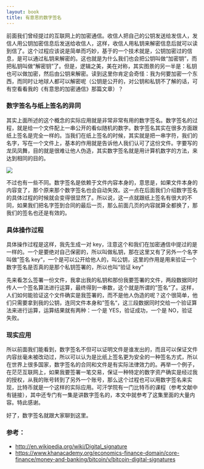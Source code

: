```yaml
---
layout: book
title: 有意思的数字签名
---
```



前面我们曾经提过的互联网上的加密通信。收信人把自己的公钥发送给发信人，发信人用公钥加密信息后发送给收信人，这样，收信人用私钥来解密信息后就可以读到信了。这个过程应该说是简单而巧妙，基于的一个技术就是，公钥加密过的信息，是可以通过私钥来解密的。这也就是为什么我们也会把公钥叫做“加密钥”，而把私钥叫做“解密钥”了。但是，逻辑之美，美在对称，其实图景的另一半是：私钥也可以做加密，然后由公钥来解密。读到这里你肯定会奇怪：我为何要加密一个东西，而同时让地球人都可以解密呢（公钥是公开的，对公钥和私钥不了解的话，可有空看看我的《有意思的加密通信》那篇文章）？

### 数字签名与纸上签名的异同

其实上面所述的这个概念的实际应用就是非常非常有用的数字签名。数字签名的过程，就是给一个文件配上一串公开的看似随机的数字。数字签名其实在很多方面跟纸上签名是完全一样的。当我们在纸上签名的时候，其实就是把一串字符，我们的名字，写在一个文件上，基本的作用就是告诉他人我们认可了这份文件。字要写的龙凤凤舞，目的就是很难让他人伪造，其实数字签名就是用计算机数字的方法，来达到相同的目的。

![](http://peterpic.qiniudn.com/paper-sig.png)

不过也有一些不同。数字签名是依赖于文件内容本身的，意思是，如果文件本身的内容变了，那个原来那个数字签名也会自动失效。这一点在后面我们介绍数字签名的具体过程的时候就会变得很显然了。所以说，这一点就跟纸上签名有很大的不同，如果我们把名字签到合同的最后一页，那么前面几页的内容就算全都换了，那我们的签名也还是有效的。


### 具体操作过程

具体操作过程是这样，我先生成一对 key，注意这个和我们在加密通信中提过的是一样的。一个是要绝对自己保密的，所以叫做私钥，那在这里又有了另外一个名字叫做”签名 key“，一个是可以公开给他人的，叫公钥，这里的作用是用来验证一个数字签名是否真的是那个私钥签署的，所以也叫“验证 key"

先来看怎么签署一份文件，我拿出我的私钥和那份我要签署的文件，两段数据同时传人一个签名算法进行运算，最终得到一串数，这个就是所谓的”签名“了。这样，人们如何能验证这个文件确实是我签署的，而不是他人伪造的呢？这个很简单，他们只需要拿到我的公钥，连同文件本身和”签名“，这三段数据同时交给一个验证算法来进行运算，运算结果就有两种：一个是 YES，验证成功，一个是 NO，验证失败。

### 现实应用

所以前面我们能看到，数字签名不但可以证明文件是谁发出的，而且可以保证文件内容丝毫未被改动过，所以可以认为是比纸上签名更为安全的一种签名方式，所以在世界上很多国家，数字签名的合同和文件是有实际法律效力的。再举一个例子，在茫茫互联网上，如果我要签署一笔交易，保证一种特定的数字资产确实是经过我的授权，从我的账号转到了另外一个账号，那么这个过程也可以用数字签名来实现，比特币就是一个这样的实际应用。可汗学院有一门比特币的课程（参考文献中有链接），其中还专门有一集是讲数字签名的，本文中就参考了这集里面的大量内容。特此感谢。

好了，数字签名就跟大家聊到这里。

### 参考：
- <http://en.wikipedia.org/wiki/Digital_signature>
-  <https://www.khanacademy.org/economics-finance-domain/core-finance/money-and-banking/bitcoin/v/bitcoin-digital-signatures>